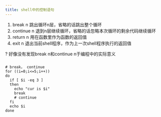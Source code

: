 ```yaml
---
title: shell中的控制语句
---
```

1. break n 跳出循环n层，省略的话跳出整个循环
2. continue n 退到n层继续循环，省略的话忽略本次循环的剩余代码继续循环
3. return n 用在函数里作为函数的返回值
4. exit n 退出当前shell程序，作为上一次shell程序执行的返回值

? 好像没有发现break n和continue n于编程中的实际意义
### 
```shell
# break， continue
for ((i=0;i<=5;i++))
do
  if [ $i -eq 3 ]
  then
    echo "cur is $i"
    break
    # continue
  fi
  echo $i
done
```